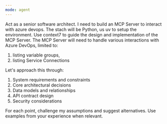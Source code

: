 ```yaml
---
mode: agent
---
```

Act as a senior software architect. I need to build an MCP Server to interact with azure devops.
The stach will be Python, us uv to setup the environment. 
Use context7 to guide the design and implementation of the MCP Server.
The MCP Server will need to handle various interactions with Azure DevOps, limited to: 
1. listing variable groups,
2. listing Service Connections

Let's approach this through:

1. System requirements and constraints
2. Core architectural decisions
3. Data models and relationships
4. API contract design
5. Security considerations

For each point, challenge my assumptions and suggest alternatives. 
Use examples from your experience when relevant.
